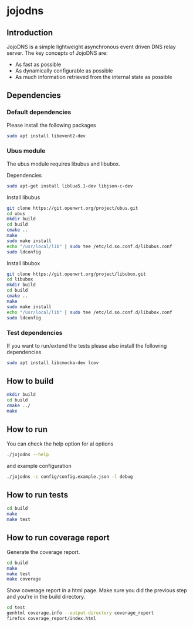 # jojodns

## Introduction
JojoDNS is a simple lightweight asynchronous event driven DNS relay server. 
The key concepts of JojoDNS are:
* As fast as possible
* As dynamically configurable as possible
* As much information retrieved from the internal state as possible

## Dependencies

### Default dependencies
Please install the following packages
``` bash
sudo apt install libevent2-dev
```

### Ubus module
The ubus module requires libubus and libubox.

Dependencies
``` bash
sudo apt-get install liblua5.1-dev libjson-c-dev

```

Install libubus
``` bash
git clone https://git.openwrt.org/project/ubus.git
cd ubus
mkdir build
cd build
cmake ..
make
sudo make install
echo "/usr/local/lib" | sudo tee /etc/ld.so.conf.d/libubus.conf
sudo ldconfig
```

Install libubox
``` bash
git clone https://git.openwrt.org/project/libubox.git
cd libubox
mkdir build
cd build
cmake ..
make
sudo make install
echo "/usr/local/lib" | sudo tee /etc/ld.so.conf.d/libubox.conf
sudo ldconfig
```

### Test dependencies
If you want to run/extend the tests please also install the following dependencies
``` bash
sudo apt install libcmocka-dev lcov
```

## How to build

``` bash
mkdir build
cd build
cmake ../
make
```

## How to run
You can check the help option for al options
``` bash
./jojodns --help
```
and example configuration
``` bash
./jojodns -c config/config.example.json -l debug
```


## How to run tests
``` bash
cd build
make
make test
```

## How to run coverage report
Generate the coverage report.
``` bash
cd build
make
make test
make coverage
```

Show coverage report in a html page. Make sure you did the previous step and you're in the build directory.
``` bash
cd test
genhtml coverage.info --output-directory coverage_report
firefox coverage_report/index.html
```